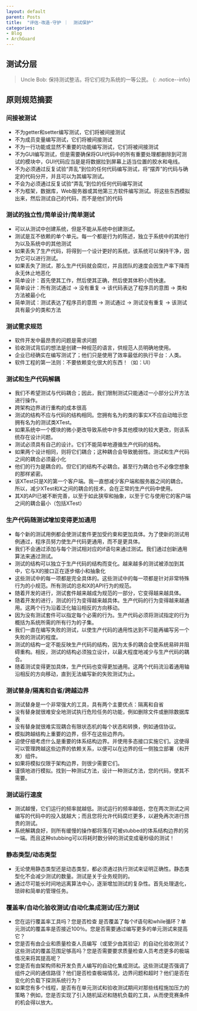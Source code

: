 ```yaml
---
layout: default
parent: Posts
title:  "评估·改造·守护 ｜  测试保护"
categories:
- Blog
- ArchGuard
---
```


## 测试分层
> Uncle Bob: 保持测试整洁。将它们视为系统的一等公民。
{: .notice--info}


## 原则规范摘要

### 间接被测试
- 不为getter和setter编写测试，它们将被间接测试
- 不为成员变量编写测试，它们将被间接测试
- 不为一行功能或显然不重要的功能编写测试，它们将被间接测试
- 不为GUI编写测试，但是需要确保将GUI代码中的所有重要处理都删除到可测试的模块中，GUI代码应当是是将数据拉到屏幕上适当位置的胶水和电线。
- 不为必须通过反复试验“弄乱”到位的任何代码编写测试，将“摆弄”的代码与确定的代码分开，并且可以为其编写测试。
- 不会为必须通过反复试验“弄乱”到位的任何代码编写测试
- 不为框架，数据库，Web服务器或其他第三方软件编写测试。将这些东西模拟出来，然后测试自己的代码，而不是他们的代码

### 测试的独立性/简单设计/简单测试
- 可以从测试中创建系统，但是不能从系统中创建测试。
- 测试是互不依赖的单个单元。每一个都是行为的陈述，独立于系统中的其他行为以及系统中的其他测试
- 如果丢失了生产代码，将得到一个设计更好的系统，该系统可以保持干净，因为它可以进行测试。
- 如果丢失了测试，那么生产代码就会腐烂，并且团队的速度会因生产率下降而永无休止地恶化
- 简单设计：首先使其工作，然后使其正确，然后使其体积小而快速。
- 简单设计：所有测试通过 -> 没有重复 -> 该代码表达了程序员的意图 -> 类和方法被最小化
- 简单测试：测试表达了程序员的意图 -> 测试通过 -> 测试没有重复 -> 该测试具有最少的类和方法

### 测试需求规范
- 软件开发中最昂贵的问题是需求问题
- 验收测试背后的想法是创建一种规范的语言，供规范人员明确地使用。
- 企业已经确实在编写测试了；他们只是使用了效率最低的执行平台：人类。
- 软件工程的第一法则：不要依赖变化很大的东西！（如：UI）

### 测试和生产代码解耦
- 我们不希望测试与代码耦合；因此，我们限制测试只能通过一小部分公开方法进行操作。
- 跨架构边界进行重构的成本很高
- 测试的结构不应与代码的结构相同。您拥有名为的类的事实X不应自动暗示您拥有名为的测试类XTest。
- 如果系统中一个模块的微小更改导致系统中许多其他模块的较大更改，则该系统存在设计问题。
- 测试必须具有自己的设计。它们不能简单地遵循生产代码的结构。
- 如果两个设计相同，则将它们耦合；这种耦合会导致脆弱性。测试和生产代码之间的耦合必须最小化
- 他们的行为是耦合的。但它们的结构不必耦合。甚至行为耦合也不必像您想象的那样紧密。
- 该XTest只是X的第一个客户端。我一直想减少客户端和服务器之间的耦合。所以，减少XTest和X之间的耦合的技术，会在正常的生产代码中使用。
- 其X的API已被不断完善，以至于如此狭窄和抽象，以至于它与使用它的客户端之间的耦合最小（包括XTest）

### 生产代码随测试增加变得更加通用
- 每个新的测试用例都会使测试套件更加受约束和更加具体。为了使新的测试用例通过，程序员努力使生产代码更通用，而不是更具体。
- 我们不会通过添加与每个测试相对应的if语句来通过测试。我们通过创新通用算法来通过测试。
- 测试的结构可以独立于生产代码的结构而变化。越来越多的测试被添加到其中，它与X的接口正在逐步缩小和抽象化
- 这些测试中的每一项都是完全具体的。这些测试中的每一项都是针对非常特殊行为的小规范。所有测试的总和X的API行为的规范。
- 随着开发的进行，测试套件越来越成为规范的一部分，它变得越来越具体。
- 随着开发的进行，测试的行为变得越来越具体。生产代码的行为变得越来越通用。这两个行为沿着泛化轴沿相反的方向移动。
- 因为没有测试套件可以指定每个必需的行为。生产代码必须将测试指定的行为概括为系统所需的所有行为的子集。
- 我们一直在编写失败的测试，以使生产代码的通用性达到不可能再编写另一个失败的测试的程度。
- 测试的结构一定不能反映生产代码的结构，因为太多的耦合会使系统易碎并阻碍重构。相反，测试的结构必须独立设计，以最大程度地减少与生产代码的耦合。
- 随着测试变得更加具体，生产代码也变得更加通用。这两个代码流沿着通用轴沿相反的方向移动，直到无法编写新的失败测试为止。

### 测试替身/隔离和自省/跨越边界
- 测试替身是一个非常强大的工具，具有两个主要优点：隔离和自省
- 没有替身就很难安全地测试执行危险任务的功能，例如删除文件或删除数据库表
- 没有替身就很难实现耦合有限状态机的每个状态和转换，例如通信协议。
- 模拟跨越结构上重要的边界，但不在这些边界内。
- 迫使仔细考虑什么是重要的体系结构边界。并使用多态接口实施它们。这使得可以管理跨越这些边界的依赖关系，以便可以在边界的任一侧独立部署（和开发）组件。
- 如果将模拟仅限于架构边界，则很少需要它们。
- 谨慎地进行模拟。找到一种测试方法，设计一种测试方法，您的代码，使其不需要。

### 测试运行速度
- 测试越慢，它们运行的频率就越低。测试运行的频率越低，您在两次测试之间编写的代码中的投入就越大；而且您将允许代码腐烂更多，以避免再次进行昂贵的测试。
- 系统解耦良好，则所有缓慢的操作都将落在可被stubbed的体系结构边界的另一端。而且这种stubbing可以将耗时数分钟的测试变成毫秒级的测试！

### 静态类型/动态类型
- 无论使用静态类型还是动态类型，都必须通过执行测试来证明正确性。静态类型化不会减少测试的数量。测试是关于业务规则的。
- 通过尽可能长时间地远离算法中心，逐渐增加测试的复杂性。首先处理退化，琐碎和简单的管理任务。

### 覆盖率/自动化验收测试/自动化集成测试/压力测试
- 您在运行覆盖率工具吗？您是否检查 是否覆盖了每个if语句和while循环？单元测试的覆盖率是否接近100％。您是否需要通过编写更多的单元测试来提高它？
- 您是否有由企业和质量检查人员编写（或至少由其验证）的自动化验收测试？这些测试的覆盖范围足够高吗？您是否需要要求质量检查人员考虑更多的极端情况来将其提高呢？
- 您是否有由架构师和开发负责人编写的自动化集成测试。这些测试是否强调了组件之间的通信路径？他们是否检查极端情况，边界问题和超时？他们是否在变化的负载下探测系统行为？
- 如果您有多个线程，是否有在单元测试和验收测试期间对那些线程施加压力的策略？例如，您是否实现了引入随机延迟和随机负载的工具，从而使竞赛条件的机会得以放大。






